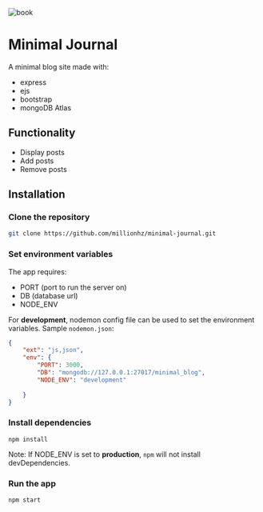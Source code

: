 ![book](./public/images/favicon.ico)
# Minimal Journal

A minimal blog site made with:
- express
- ejs
- bootstrap
- mongoDB Atlas

## Functionality

- Display posts
- Add posts
- Remove posts

## Installation

### Clone the repository

```bash
git clone https://github.com/millionhz/minimal-journal.git
```

### Set environment variables

The app requires:
- PORT (port to run the server on)
- DB (database url)
- NODE_ENV

For **development**, nodemon config file can be used to set the environment variables.
Sample `nodemon.json`:

```json
{
    "ext": "js,json",
    "env": {
        "PORT": 3000,
        "DB": "mongodb://127.0.0.1:27017/minimal_blog",
        "NODE_ENV": "development"
        
    }
}
```

### Install dependencies

```
npm install
```

Note: If NODE_ENV is set to **production**, `npm` will not install devDependencies.

### Run the app

```
npm start
```